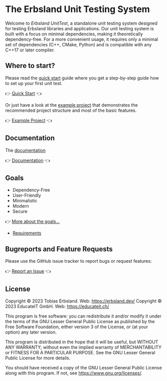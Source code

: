 # The Erbsland Unit Testing System

Welcome to *Erbsland UnitTest*, a standalone unit testing system designed for testing Erbsland libraries and applications. Our unit testing system is built with a focus on minimal dependencies, making it theoretically dependency-free. For a more convenient usage, it requires only a minimal set of dependencies (C++, CMake, Python) and is compatible with any C++17 or later compiler.

## Where to start?

Please read the [quick start](https://github.com/erbsland-dev/erbsland-unittest/wiki/Quick%20Start) guide where you get a step-by-step guide how to set up your first unit test.

👉 [Quick Start](https://github.com/erbsland-dev/erbsland-unittest/wiki/Quick%20Start) 👈

Or just have a look at the [example project](https://github.com/erbsland-dev/erbsland-unittest-example) that demonstrates the recommended project structure and most of the basic features.

👉 [Example Project](https://github.com/erbsland-dev/erbsland-unittest-example) 👈

## Documentation

The [documentation](https://erbsland-dev.github.io/erbsland-unittest/) 

👉 [Documentation](https://erbsland-dev.github.io/erbsland-unittest/) 👈

## Goals

- Dependency-Free
- User-Friendly
- Minimalistic
- Modern
- Secure

👉 [More about the goals...](https://github.com/erbsland-dev/erbsland-unittest/wiki/Goals)
- [Requirements](https://github.com/erbsland-dev/erbsland-unittest/wiki/Requirements)

## Bugreports and Feature Requests

Please use the GitHub issue tracker to report bugs or request features:

👉 [Report an Issue](https://github.com/erbsland-dev/erbsland-unittest/issues) 👈

## License

Copyright © 2023 Tobias Erbsland. Web: https://erbsland.dev/
Copyright © 2023 EducateIT GmbH. Web: https://educateit.ch/

This program is free software: you can redistribute it and/or modify it under the terms of the
GNU Lesser General Public License as published by the Free Software Foundation, either
version 3 of the License, or (at your option) any later version.

This program is distributed in the hope that it will be useful, but WITHOUT ANY WARRANTY;
without even the implied warranty of MERCHANTABILITY or FITNESS FOR A PARTICULAR PURPOSE.
See the GNU Lesser General Public License for more details.

You should have received a copy of the GNU Lesser General Public License along with this program.
If not, see <https://www.gnu.org/licenses/>.

